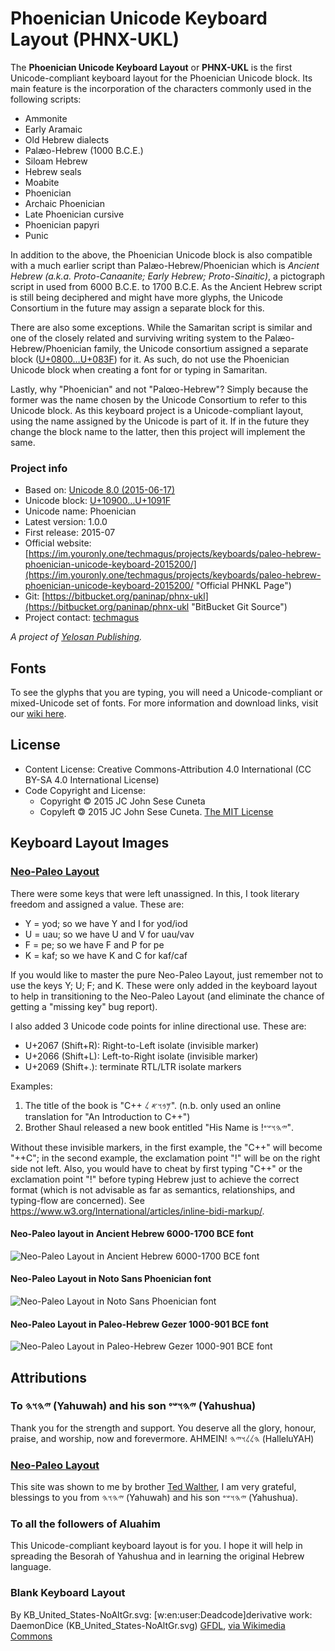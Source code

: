 # Phoenician Unicode Keyboard Layout (PHNX-UKL)

The **Phoenician Unicode Keyboard Layout** or **PHNX-UKL** is the first Unicode-compliant keyboard layout for the Phoenician Unicode block. Its main feature is the incorporation of the characters commonly used in the following scripts:

- Ammonite
- Early Aramaic
- Old Hebrew dialects
- Palæo-Hebrew (1000 B.C.E.)
- Siloam Hebrew
- Hebrew seals
- Moabite
- Phoenician
- Archaic Phoenician
- Late Phoenician cursive
- Phoenician papyri
- Punic

In addition to the above, the Phoenician Unicode block is also compatible with a much earlier script than Palæo-Hebrew/Phoenician which is *Ancient Hebrew (a.k.a. Proto-Canaanite; Early Hebrew; Proto-Sinaitic)*, a pictograph script in used from 6000 B.C.E. to 1700 B.C.E. As the Ancient Hebrew script is still being deciphered and might have more glyphs, the Unicode Consortium in the future may assign a separate block for this.

There are also some exceptions. While the Samaritan script is similar and one of the closely related and surviving writing system to the Palæo-Hebrew/Phoenician family, the Unicode consortium assigned a separate block ([U+0800…U+083F]) for it. As such, do not use the Phoenician Unicode block when creating a font for or typing in Samaritan.

Lastly, why "Phoenician" and not "Palœo-Hebrew"? Simply because the former was the name chosen by the Unicode Consortium to refer to this Unicode block. As this keyboard project is a Unicode-compliant layout, using the name assigned by the Unicode is part of it. If in the future they change the block name to the latter, then this project will implement the same.

### Project info

- Based on: [Unicode 8.0 (2015-06-17)]
- Unicode block: [U+10900…U+1091F]
- Unicode name: Phoenician
- Latest version: 1.0.0
- First release: 2015-07
- Official website: [https://im.youronly.one/techmagus/projects/keyboards/paleo-hebrew-phoenician-unicode-keyboard-2015200/](https://im.youronly.one/techmagus/projects/keyboards/paleo-hebrew-phoenician-unicode-keyboard-2015200/ "Official PHNKL Page")
- Git: [https://bitbucket.org/paninap/phnx-ukl](https://bitbucket.org/paninap/phnx-ukl "BitBucket Git Source")
- Project contact: [techmagus](https://im.youronly.one/p/contact-us/)

_A project of [Yelosan Publishing]._

## Fonts

To see the glyphs that you are typing, you will need a Unicode-compliant or mixed-Unicode set of fonts. For more information and download links, visit our [wiki here](https://bitbucket.org/paninap/phnx-ukl/wiki/Fonts "Fonts").

## License

- Content License: Creative Commons-Attribution 4.0 International (CC BY-SA 4.0 International License)
- Code Copyright and License:
  - Copyright © 2015 JC John Sese Cuneta
  - Copyleft 🄯 2015 JC John Sese Cuneta. [The MIT License](https://bitbucket.org/paninap/phnx-ukl/wiki/License "LICENSE")

## Keyboard Layout Images

### [Neo-Paleo Layout]

There were some keys that were left unassigned. In this, I took literary freedom and assigned a value. These are:

- Y = yod; so we have Y and I for yod/iod
- U = uau; so we have U and V for uau/vav
- F = pe; so we have F and P for pe
- K = kaf; so we have K and C for kaf/caf

If you would like to master the pure Neo-Paleo Layout, just remember not to use the keys Y; U; F; and K. These were only added in the keyboard layout to help in transitioning to the Neo-Paleo Layout (and eliminate the chance of getting a "missing key" bug report).

I also added 3 Unicode code points for inline directional use. These are:

- U+2067 (Shift+R): Right-to-Left isolate (invisible marker)
- U+2066 (Shift+L): Left-to-Right isolate (invisible marker)
- U+2069 (Shift+.): terminate RTL/LTR isolate markers

Examples:

  1. The title of the book is "⁧𐤌𐤁𐤅𐤀 𐤋 ⁦C++⁩⁩". (n.b. only used an online translation for "An Introduction to C++")
  2. Brother Shaul released a new book entitled "His Name is ⁧𐤉𐤄𐤅𐤔𐤏!⁩".

Without these invisible markers, in the first example, the "C++" will become "++C"; in the second example, the exclamation point "!" will be on the right side not left. Also, you would have to cheat by first typing "C++" or the exclamation point "!" before typing Hebrew just to achieve the correct format (which is not advisable as far as semantics, relationships, and typing-flow are concerned). See https://www.w3.org/International/articles/inline-bidi-markup/.

#### Neo-Paleo layout in Ancient Hebrew 6000-1700 BCE font

![Neo-Paleo Layout in Ancient Hebrew 6000-1700 BCE font](https://bitbucket.org/repo/dpEe94/images/1312841647-PHNX-Neo_in_Ancient_Hebrew_6000-1700BCE_font.png "Neo-Paleo Layout in Ancient Hebrew 6000-1700 BCE font")

#### Neo-Paleo Layout in Noto Sans Phoenician font

![Neo-Paleo Layout in Noto Sans Phoenician font](https://bitbucket.org/repo/dpEe94/images/3811385080-PHNX-Neo_in_Noto_Sans_Phoenician_font.png "Neo-Paleo Layout in Noto Sans Phoenician font")

#### Neo-Paleo Layout in Paleo-Hebrew Gezer 1000-901 BCE font

![Neo-Paleo Layout in Paleo-Hebrew Gezer 1000-901 BCE font](https://bitbucket.org/repo/dpEe94/images/418159615-PHNX-Neo_in_Paleo-Hebrew_Gezer_1000-901BCE_font.png "Neo-Paleo Layout in Paleo-Hebrew Gezer 1000-901 BCE font")

## Attributions

### To 𐤉𐤄𐤅𐤄 (Yahuwah) and his son 𐤉𐤄𐤅𐤔𐤏 (Yahushua)

Thank you for the strength and support. You deserve all the glory, honour, praise, and worship, now and forevermore. AHMEIN! 𐤄𐤋𐤋𐤅𐤉𐤄 (HalleluYAH)

### [Neo-Paleo Layout]

This site was shown to me by brother [Ted Walther](https://www.facebook.com/tederific "Ted Walther"), I am very grateful, blessings to you from 𐤉𐤄𐤅𐤄 (Yahuwah) and his son 𐤉𐤄𐤅𐤔𐤏 (Yahushua).

### To all the followers of Aluahim

This Unicode-compliant keyboard layout is for you. I hope it will help in spreading the Besorah of Yahushua and in learning the original Hebrew language.

### Blank Keyboard Layout

By KB_United_States-NoAltGr.svg: [w:en:user:Deadcode]derivative work: DaemonDice (KB_United_States-NoAltGr.svg) [GFDL](https://www.gnu.org/copyleft/fdl.html), [via Wikimedia Commons](https://commons.wikimedia.org/wiki/File%3ABlank_BRSB_Keyboard_Layout.svg)

[U+0800…U+083F]: https://www.unicode.org/charts/PDF/U0800.pdf "Official Unicode Consortium code chart for Samaritan (PDF)"
[Unicode 8.0 (2015-06-17)]: https://blog.unicode.org/2015/06/announcing-unicode-standard-version-80.html "Announcing The Unicode® Standard, Version 8.0"
[U+10900…U+1091F]: https://www.unicode.org/charts/PDF/U10900.pdf "Official Unicode Consortium code chart for Phoenician (PDF)"
[Yelosan Publishing]: https://yelosan.youronly.one "Official Website"
[Neo-Paleo Layout]: https://loveandtruth.net/neopaleo.html "Neo-Paleo Transliteration Scheme for a Neo-Paleo Hebrew Encoding Standard"
